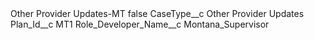 <?xml version="1.0" encoding="UTF-8"?>
<CustomMetadata xmlns="http://soap.sforce.com/2006/04/metadata" xmlns:xsi="http://www.w3.org/2001/XMLSchema-instance" xmlns:xsd="http://www.w3.org/2001/XMLSchema">
    <label>Other Provider Updates-MT</label>
    <protected>false</protected>
    <values>
        <field>CaseType__c</field>
        <value xsi:type="xsd:string">Other Provider Updates</value>
    </values>
    <values>
        <field>Plan_Id__c</field>
        <value xsi:type="xsd:string">MT1</value>
    </values>
    <values>
        <field>Role_Developer_Name__c</field>
        <value xsi:type="xsd:string">Montana_Supervisor</value>
    </values>
</CustomMetadata>
